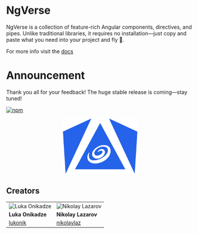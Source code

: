 # NgVerse

NgVerse is a collection of feature-rich Angular components, directives, and pipes. Unlike traditional libraries, it requires no installation—just copy and paste what you need into your project and fly 🚀.

For more info visit the [docs](https://ngverse.dev)

# Announcement

Thank you all for your feedback! The huge stable release is
coming—stay tuned!

[![npm](https://img.shields.io/npm/v/@ngverse/ui?label=npm&logo=npm)](https://www.npmjs.com/package/@ngverse/ui)

<p align="center">
   <img src="logo.png" alt="Logo" width="200px" />
</p>

## Creators

|                                                           |                                                                |
| --------------------------------------------------------- | -------------------------------------------------------------- |
| ![Luka Onikadze](https://github.com/lukonik.png?size=150) | ![Nikolay Lazarov](https://github.com/nikolaylaz.png?size=150) |
| **Luka Onikadze**                                         | **Nikolay Lazarov**                                            |
| [lukonik](https://github.com/lukonik)                     | [nikolaylaz](https://github.com/nikolaylaz)                    |
